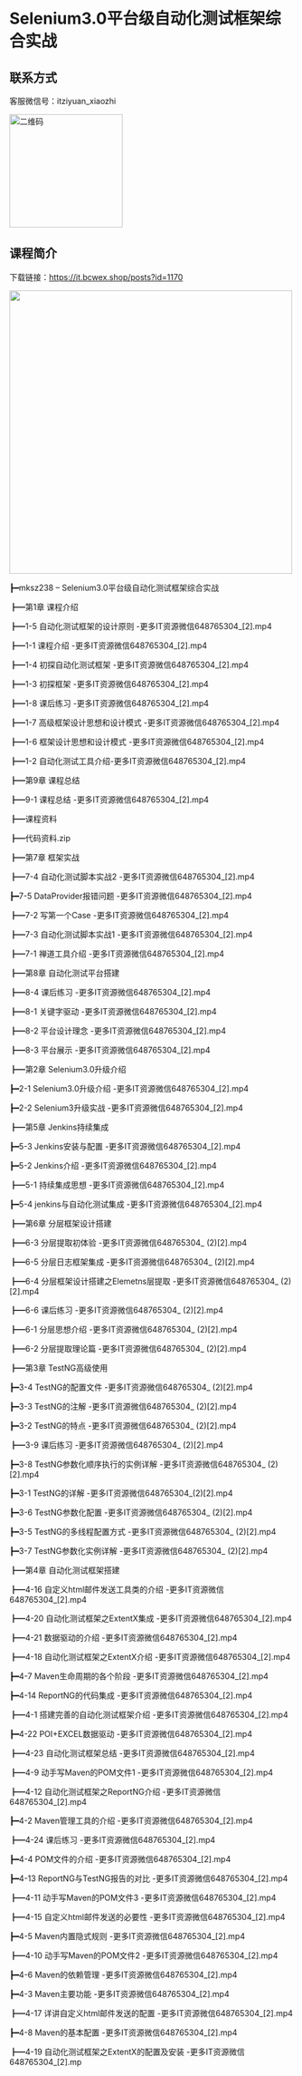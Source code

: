 # Selenium3.0平台级自动化测试框架综合实战

## 联系方式

客服微信号：itziyuan_xiaozhi

<img src="https://ziyuanyun.oss-cn-guangzhou.aliyuncs.com/common/20240614073449/666b82192834a.jpg" width="200" height="200" alt="二维码">

## 课程简介

下载链接：https://it.bcwex.shop/posts?id=1170

<img src="https://ziyuanyun.oss-cn-guangzhou.aliyuncs.com/yun/20240515153630/664465fe208e7.jpg" width="500" alt="">

  ┣━mksz238 &#8211; Selenium3.0平台级自动化测试框架综合实战

 ┣━第1章 课程介绍

 ┣━1-5 自动化测试框架的设计原则 -更多IT资源微信648765304_[2].mp4

 ┣━1-1 课程介绍 -更多IT资源微信648765304_[2].mp4

 ┣━1-4 初探自动化测试框架 -更多IT资源微信648765304_[2].mp4

 ┣━1-3 初探框架 -更多IT资源微信648765304_[2].mp4

 ┣━1-8 课后练习 -更多IT资源微信648765304_[2].mp4

 ┣━1-7 高级框架设计思想和设计模式 -更多IT资源微信648765304_[2].mp4

 ┣━1-6 框架设计思想和设计模式 -更多IT资源微信648765304_[2].mp4

 ┣━1-2 自动化测试工具介绍-更多IT资源微信648765304_[2].mp4

 ┣━第9章 课程总结

 ┣━9-1 课程总结 -更多IT资源微信648765304_[2].mp4

 ┣━课程资料

 ┣━代码资料.zip

 ┣━第7章 框架实战

 ┣━7-4 自动化测试脚本实战2 -更多IT资源微信648765304_[2].mp4

 ┣━7-5 DataProvider报错问题 -更多IT资源微信648765304_[2].mp4

 ┣━7-2 写第一个Case -更多IT资源微信648765304_[2].mp4

 ┣━7-3 自动化测试脚本实战1 -更多IT资源微信648765304_[2].mp4

 ┣━7-1 禅道工具介绍 -更多IT资源微信648765304_[2].mp4

 ┣━第8章 自动化测试平台搭建

 ┣━8-4 课后练习 -更多IT资源微信648765304_[2].mp4

 ┣━8-1 关键字驱动 -更多IT资源微信648765304_[2].mp4

 ┣━8-2 平台设计理念 -更多IT资源微信648765304_[2].mp4

 ┣━8-3 平台展示 -更多IT资源微信648765304_[2].mp4

 ┣━第2章 Selenium3.0升级介绍

 ┣━2-1 Selenium3.0升级介绍 -更多IT资源微信648765304_[2].mp4

 ┣━2-2 Selenium3升级实战 -更多IT资源微信648765304_[2].mp4

 ┣━第5章 Jenkins持续集成

 ┣━5-3 Jenkins安装与配置 -更多IT资源微信648765304_[2].mp4

 ┣━5-2 Jenkins介绍 -更多IT资源微信648765304_[2].mp4

 ┣━5-1 持续集成思想 -更多IT资源微信648765304_[2].mp4

 ┣━5-4 jenkins与自动化测试集成 -更多IT资源微信648765304_[2].mp4

 ┣━第6章 分层框架设计搭建

 ┣━6-3 分层提取初体验 -更多IT资源微信648765304_ (2)[2].mp4

 ┣━6-5 分层日志框架集成 -更多IT资源微信648765304_ (2)[2].mp4

 ┣━6-4 分层框架设计搭建之Elemetns层提取 -更多IT资源微信648765304_ (2)[2].mp4

 ┣━6-6 课后练习 -更多IT资源微信648765304_ (2)[2].mp4

 ┣━6-1 分层思想介绍 -更多IT资源微信648765304_ (2)[2].mp4

 ┣━6-2 分层提取理论篇 -更多IT资源微信648765304_ (2)[2].mp4

 ┣━第3章 TestNG高级使用

 ┣━3-4 TestNG的配置文件 -更多IT资源微信648765304_ (2)[2].mp4

 ┣━3-3 TestNG的注解 -更多IT资源微信648765304_ (2)[2].mp4

 ┣━3-2 TestNG的特点 -更多IT资源微信648765304_ (2)[2].mp4

 ┣━3-9 课后练习 -更多IT资源微信648765304_ (2)[2].mp4

 ┣━3-8 TestNG参数化顺序执行的实例详解 -更多IT资源微信648765304_ (2)[2].mp4

 ┣━3-1 TestNG的详解 -更多IT资源微信648765304_(2)[2].mp4

 ┣━3-6 TestNG参数化配置 -更多IT资源微信648765304_ (2)[2].mp4

 ┣━3-5 TestNG的多线程配置方式 -更多IT资源微信648765304_ (2)[2].mp4

 ┣━3-7 TestNG参数化实例详解 -更多IT资源微信648765304_ (2)[2].mp4

 ┣━第4章 自动化测试框架搭建

 ┣━4-16 自定义html邮件发送工具类的介绍 -更多IT资源微信648765304_[2].mp4

 ┣━4-20 自动化测试框架之ExtentX集成 -更多IT资源微信648765304_[2].mp4

 ┣━4-21 数据驱动的介绍 -更多IT资源微信648765304_[2].mp4

 ┣━4-18 自动化测试框架之ExtentX介绍 -更多IT资源微信648765304_[2].mp4

 ┣━4-7 Maven生命周期的各个阶段 -更多IT资源微信648765304_[2].mp4

 ┣━4-14 ReportNG的代码集成 -更多IT资源微信648765304_[2].mp4

 ┣━4-1 搭建完善的自动化测试框架介绍 -更多IT资源微信648765304_[2].mp4

 ┣━4-22 POI+EXCEL数据驱动 -更多IT资源微信648765304_[2].mp4

 ┣━4-23 自动化测试框架总结 -更多IT资源微信648765304_[2].mp4

 ┣━4-9 动手写Maven的POM文件1 -更多IT资源微信648765304_[2].mp4

 ┣━4-12 自动化测试框架之ReportNG介绍 -更多IT资源微信648765304_[2].mp4

 ┣━4-2 Maven管理工具的介绍 -更多IT资源微信648765304_[2].mp4

 ┣━4-24 课后练习 -更多IT资源微信648765304_[2].mp4

 ┣━4-4 POM文件的介绍 -更多IT资源微信648765304_[2].mp4

 ┣━4-13 ReportNG与TestNG报告的对比 -更多IT资源微信648765304_[2].mp4

 ┣━4-11 动手写Maven的POM文件3 -更多IT资源微信648765304_[2].mp4

 ┣━4-15 自定义html邮件发送的必要性 -更多IT资源微信648765304_[2].mp4

 ┣━4-5 Maven内置隐式规则 -更多IT资源微信648765304_[2].mp4

 ┣━4-10 动手写Maven的POM文件2 -更多IT资源微信648765304_[2].mp4

 ┣━4-6 Maven的依赖管理 -更多IT资源微信648765304_[2].mp4

 ┣━4-3 Maven主要功能 -更多IT资源微信648765304_[2].mp4

 ┣━4-17 详讲自定义html邮件发送的配置 -更多IT资源微信648765304_[2].mp4

 ┣━4-8 Maven的基本配置 -更多IT资源微信648765304_[2].mp4

 ┣━4-19 自动化测试框架之ExtentX的配置及安装 -更多IT资源微信648765304_[2].mp

  